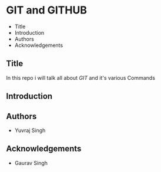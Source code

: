 # GIT and GITHUB
 
 - Title
 - Introduction 
 - Authors
 - Acknowledgements

## Title 

In this repo i will talk all about *GIT* and it's various Commands

## Introduction

## Authors

 - Yuvraj Singh

## Acknowledgements

 - Gaurav Singh

